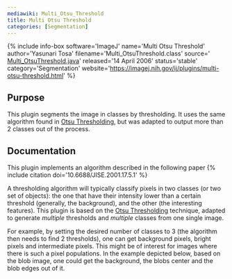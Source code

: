 ```yaml
---
mediawiki: Multi_Otsu_Threshold
title: Multi Otsu Threshold
categories: [Segmentation]
---
```


{% include info-box software='ImageJ' name='Multi Otsu Threshold' author='Yasunari Tosa' filename='Multi\_OtsuThreshold.class' source=' [Multi\_OtsuThreshold.java](https://imagej.nih.gov/ij/plugins/download/Multi_OtsuThreshold.java)' released='14 April 2006' status='stable' category='Segmentation' website='https://imagej.nih.gov/ij/plugins/multi-otsu-threshold.html' %}

## Purpose

This plugin segments the image in classes by thresholding. It uses the same algorithm found in [Otsu Thresholding](Otsu_Thresholding), but was adapted to output more than 2 classes out of the process.

## Documentation

This plugin implements an algorithm described in the following paper {% include citation doi='10.6688/JISE.2001.17.5.1' %}

A thresholding algorithm will typically classify pixels in two classes (or two set of objects): the one that have their intensity lower than a certain threshold (generally, the background), and the other (the interesting features). This plugin is based on the [Otsu Thresholding](Otsu_Thresholding) technique, adapted to generate *multiple* thresholds and *multiple* classes from one single image.

For example, by setting the desired number of classes to 3 (the algorithm then needs to find 2 thresholds), one can get background pixels, bright pixels and intermediate pixels. This might be of interest for images where there is such a pixel populations. In the example depicted below, based on the blob image, one could get the background, the blobs center and the blob edges out of it.
